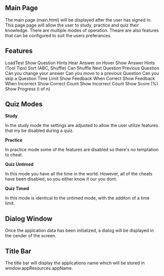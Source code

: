 ## Main Page

The main page (main.html) will be displayed after the user has signed in.  This page page will allow the user to study, practice and quiz their knowledge.  There are multiple modes of operation.  Theare are also features that can be configured to suit the users preferances.

## Features

LoadTest
Show Question Hints
Hear Answer on Hover
Show Answer Hints (Tool Tips)
Sort (ABC, Shuffle)
Can Shuffle
Next Question
Previous Question
Can you change your answer
Can you move to a previous Question
Can you skip a Question
Time Limit
Show Feedback When Correct
Show Feedback When Incorrect
Show Correct Count
Show Incorrect Count
Show Score (%)
Show Progress (i of n)






## Quiz Modes

**Study**

In the study mode the settings are adjusted to allow the user utilize features that my be disabled during a quiz.

**Practice**

In practice mode some of the features are disabled so there's no temptation to cheat.

**Quiz Untimed**

In this mode you have all the time in the world.  However, all of the cheats have been disabled, so you either know it our you dont.

**Quiz Timed**

In this mode is identical to the untimed mode, with the additon of a time limit.

## Dialog Window

Once the applcation data has been initialized, a dialog will be displayed in the cender of the screen.

## Title Bar

The title bar will display the applications name which will be stored in window.appResources.appName.